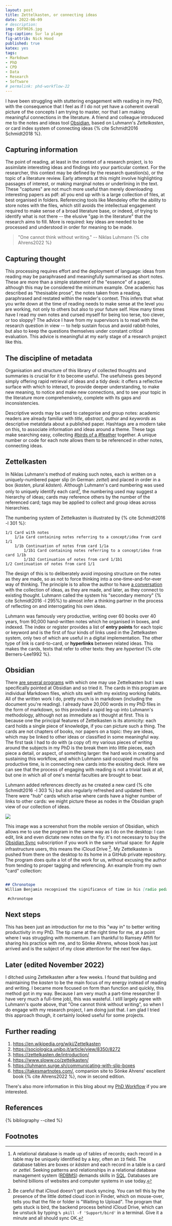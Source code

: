 ```yaml
---
layout: post
title: Zettelkasten, or connecting ideas
date: 2022-06-09
# description: 
img: DSF9026.jpg
fig-caption: Sur la plage
fig-attrib: Nick Hood
published: true
katex: yes
tags:
- Markdown
- PhD
- CPD
- Data
- Research
- Software
# permalink: phd-workflow-22
---
```


I have been struggling with stuttering engagement with reading in my PhD, with the consequence that I feel as if I do not yet have a coherent overall picture of the concepts I am trying to master, nor that I am making meaningful connections in the literature. A friend and colleague introduced me to the notes and ideas tool [Obsidian](https://obsidian.md/), based on Luhmann's *Zettelkasten*, or card index system of connecting ideas {% cite Schmidt2016 Schmidt2018 %}.

## Capturing information

The point of reading, at least in the context of a research project, is to assimilate interesting ideas and findings into your particular context. For the researcher, this context may be defined by the research question(s), or the topic of a literature review. Early attempts at this might involve highlighting passages of interest, or making marginal notes or underlining in the text. These "captures" are not much more useful than merely downloading interesting papers as pdf: all you end up with is a large collection of files, at best organised in folders. Referencing tools like Mendeley offer the ability to store notes with the files, which still avoids the intellectual engagement required to make sense of a broad literature base, or indeed, of trying to identify what is not there -- the elusive "gap in the literature" that the research aims to fill. More is required: key ideas are needed to be processed and understood in order for meaning to be made. 

> "One cannot think without writing." -- Niklas Luhmann {% cite Ahrens2022 %}

## Capturing thought

This processing requires effort and the deployment of language: ideas from reading may be paraphrased and meaningfully summarised as short notes. These are more than a simple statement of the "essence" of a paper, although this may be considered the minimum example. One academic has described as "thesisable prose", the notes taken from a reading, paraphrased and restated within the reader's context. This infers that what you write down at the time of reading needs to make sense at the level you are working, not only to others but also to your future self. How many times have I read my own notes and cursed myself for being too terse, too clever, or too sloppy? The advice I have from my supervisors is to read with the research question in view -- to help sustain focus and avoid rabbit-holes, but also to keep the questions themselves under constant critical evaluation. This advice is meaningful at my early stage of a research project like this.

## The discipline of metadata

Organisation and structure of this library of collected thoughts and summaries is crucial for it to become useful. The usefulness goes beyond simply offering rapid retrieval of ideas and a tidy desk: it offers a reflective surface with which to interact, to provide deeper understanding, to make new meaning, to notice and make new connections, and to see your topic in the literature more comprehensively, complete with its gaps and inconsistencies. 

Descriptive words may be used to categorise and group notes: academic readers are already familiar with *title*, *abstract*, *author* and *keywords* as descriptive metatdata about a published paper. Hashtags are a modern take on this, to associate information and ideas around a theme. These tags make searching easy, collecting [#birds of a #feather](https://twitter.com/search?q=%23birds%20%23feather) together. A unique number or code for each note allows them to be referenced in other notes, connecting ideas.

## Zettelkasten

In Niklas Luhmann's method of making such notes, each is written on a uniquely-numbered paper slip (in German: *zettel*) and placed in order in a box (*kasten*, plural *kästen*). Although Luhmann's card numbering was used only to uniquely identify each card[^rbdms], the numbering used may suggest a hierarchy of ideas; cards may reference others by the number of the referenced card; tags may be applied to collect and group ideas across hierarchies. 

The numbering system of Zettelkasten is illustrated by {% cite Schmidt2016 -l 301 %}:

```
1/1 Card with notes 
    1/1a Card containing notes referring to a concept/idea from card 1/1 
    1/1b Continuation of notes from card 1/1a 
        1/1b1 Card containing notes referring to a concept/idea from card 1/1b 
        1/1b2 Continuation of notes from card 1/1b1 
1/2 Continuation of notes from card 1/1
```

The design of this is to deliberately avoid imposing structure on the notes as they are made, so as not to force thinking into a one-time-and-for-ever way of thinking. The principle is to allow the author to have [a conversation](https://luhmann.surge.sh/communicating-with-slip-boxes) with the collection of ideas, as they are made, and later, as they connect to existing thought. Luhmann called the system his "secondary memory" {% cite Schmidt2016 -l 295%} to almost infer a thinking partner in the process of reflecting on and interrogating his own ideas.

Luhmann was famously very productive, writing over 60 books over 40 years, from 90,000 hand-written notes which he organised in boxes, and indexed. The index or register provides a list of **entry points** for each topic or keyword and is the first of four kinds of links used in the Zettelkasten system, only two of which are useful in a digital implementation. The other type of link is card-to-card, or **hyperlinks** between related ideas. This makes the cards, texts that refer to other texts: they are *hypertext* {% cite Berners-Lee1992 %}.

## Obsidian

There [are several programs](https://takesmartnotes.com/tools/) with which one may use Zettelkasten but I was specifically pointed at Obsidian and so tried it. The cards in this program are individual Markdown files, which sits well with my existing working habits. All of the written work I do, pretty much is in markdown (including the document you're reading). I already have 20,000 words in my PhD files in the form of markdown, so this provided a rapid leg-up into Luhmann's methodology, although not as immediate as I thought at first. This is because one the principal features of Zettelkasten is its atomicity: each card holds a single piece of knowledge, if you can picture such a thing. The cards are not chapters of books, nor papers on a topic: they are ideas, which may be linked to other ideas or classified in some meaningful way. The first task I had to do with (a copy of) my various pieces of writing around the subjects in my PhD is the break them into little pieces, each piece a detail, or aspect, of something larger: the hard work in creating and sustaining this workflow, and which Luhmann said occupied much of his productive time, is in connecting new cards into the exisiting deck. Here we can see that the process of engaging with reading is not a trivial task at all, but one in which all of one's mental faculties are brought to bear.

Luhmann added references directly as he created a new card {% cite Schmidt2016 -l 303 %} but also regularly refreshed and updated them. There were "hub" cards which arise where cards have a higher number of links to other cards: we might picture these as nodes in the Obsidian graph view of our collection of ideas. 

![](/assets/img/IMG_9690.PNG)

This image was a screenshot from the mobile version of Obsidian, which allows me to use the program in the same way as I do on the desktop: I can edit, link and even dictate new notes on the fly: it's not necessary to buy the [Obsidian Sync](https://obsidian.md/sync) subscription if you work in the same virtual space: for Apple infrastructure users, this means the iCloud Drive [^ic-fix]. My Zettelkasten is pushed from there on the desktop to its home in a GitHub private repository. The program does quite a lot of the work for us, without excusing the author from tending to proper tagging and referencing. An example from my own "card" collection:

[^ic-fix]: Be careful that iCloud doesn't get stuck syncing. You can tell this by the presence of the little dotted cloud icon in Finder, which on mouse-over, tells you that the file or folder is "Waiting to Upload". The program that gets stuck is bird, the backend process behind iCloud Drive, which can be unstuck by typing `% pkill -f 'Support/bird'` in a terminal. Give it a minute and all should sync OK.

```markdown

## Chronotope
William Benjamin recognised the significance of time in his [radio pedagogy](Radio%20pedagogy.md), as an essential part of the power of the medium. The setting of a story in space and time has been called the chronotope [@Bakhtin1981 119].

 #chronotope
  ```
## Next steps

This has been just an introduction for me to this "way in" to better writing productivity in my PhD. The tip came at the right time for me, at a point where I was struggling with momentum. I am thankful to Ramsey Affifi for sharing his practice with me, and to Sönke Ahrens, whose book has just arrived and is the subject of my close attention for the next few days.

## Later (edited November 2022)

I ditched using Zettelkasten after a few weeks. I found that building and maintaining the *kasten* to be the main focus of my energy instead of reading and writing. I became more focused on form than function and quickly, this method got in my way. Because I am very much a part-time researcher (I have very much a full-time job), this was wasteful. I still largely agree with Luhmann's quote above, that "One cannot think without writing", so when I do engage with my research project, I am doing just that. I am glad I tried this approach though, it certainly looked useful for some projects.

## Further reading

1. https://en.wikipedia.org/wiki/Zettelkasten
1. https://sociologica.unibo.it/article/view/8350/8272
1. https://zettelkasten.de/introduction/
1. https://www.sloww.co/zettelkasten/
1. https://luhmann.surge.sh/communicating-with-slip-boxes
1. https://takesmartnotes.com/, companion site to Sönke Ahrens' excellent book {% cite Ahrens2022 %}, now in second edition.

There's also more information in this blog about my [PhD Workflow](/phd-workflow-22) if you are interested.

## References

{% bibliography --cited %}

## Footnotes

[^rbdms]: A relational database is made up of tables of records; each record in a table may be uniquely identified by a *key*, often an `ID` field. The database tables are boxes or *kästen* and each record in a table is a card or *zettel*. Seeking patterns and relationships in a relational database management system ([RDBMS](https://en.wikipedia.org/wiki/Relational_database)) demands skills in [SQL](https://en.wikipedia.org/wiki/SQL). Databases are behind billions of websites and computer systems in use today.
